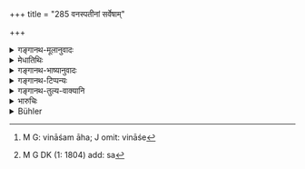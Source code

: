 +++
title = "285 वनस्पतीनां सर्वेषाम्"

+++

<details><summary>गङ्गानथ-मूलानुवादः</summary>

In the case of all trees, as their usefulness so should be the punishment inflicted for injuring them; this is the settled rule.—(285)
</details>

<details><summary>मेधातिथिः</summary>

**वनस्पति**ग्रहणं सर्वस्थावरप्रदर्शनार्थम् । फलपुष्पपत्रच्छायादिना महोपभोग्यस्य वृक्षस्य **हिंसायां** विनाशे[^२३५] दण्ड उत्तमसाहसः,[^२३६] मध्यमस्य मध्यमः, निकृष्टस्य प्रथमः । तथा स्थानविशेषो द्रष्टव्यः- पत्रच्छेदः फलच्छेदः शाखाधेद इति । फलानाम् अपि विशेषो महार्घता दुष्प्रापता । तथा स्थानविशेषो ऽपि द्रष्टव्यः- सीम्नि चतुष्पथे तपोवन इति ॥ ८.२८५ ॥


[^२३६]:
     M G DK (1: 1804) add: sa


[^२३५]:
     M G: vināśam āha; J omit: vināśe
</details>

<details><summary>गङ्गानथ-भाष्यानुवादः</summary>

The ‘*trees*’ have been mentioned as representing all immovable things.

When injury is done to a tree which is of great utility, the fine consists of the ‘highest amercement’; when the tree is of ordinary utility, it consists of the ‘middle amercement’; and when it is of small utility, it consists of the ‘lowest amercement.’

Account has also got to be taken of the part of the tree where the injury is done;—whether it is the leaf, the fruit or the branch that has been cut off. In regard to fruits also, their market-value has to be taken into consideration.

Similarly account has to be taken of the position of the tree,—whether it stands on the boundary, on road-crossings or in a hermitage, and so on.—(285)
</details>

<details><summary>गङ्गानथ-टिप्पन्यः</summary>

“According to Govindarāja the fine for injuring trees which give shade only is to be very small; in the case of flower-bearing trees, middling; and in the case of fruit trees, high.”—Buhler.

This verse is quoted in *Vyavahāramayūkha* (p. 100);—and in *Aparārka* (p. 819).
</details>

<details><summary>गङ्गानथ-तुल्य-वाक्यानि</summary>

*Viṣṇu* (5.55-59).—‘A feller of trees yielding fruit shall pay the
highest amercement; a feller of flower-bearing trees, only the middle amercement; he who cuts creepers, shrubs or climbing plants shall pay a hundred *kārṣāpaṇas*; he who cuts grass shall pay one *kārṣāpaṇa*; and all such offenders shall make good to the owners the revenue which they yield.’

*Arthaśāstra* (pp. 108-109).—‘One who destroys small things shall make
good their value and also pay a line equal to it;—on destroying large things, he shall make good their value and pay double that amount as fine.’

*Yājñavalkya* (2.227-229).—‘For tearing the branches of wide-spreading
trees, and of such trees as supply food, the fine shall he 20; for tearing their trunks, 40, and for destroying the entire tree, 80. For such trees as are growing on places of worship, in the cremation-ground, in a sacred place, or in a temple, the fine shall be double. Half of the above-mentioned fine, in the case of destroying thickets, creepers and plants.’

*Vaśiṣṭha* (Vivādaratnākara, p. 286).—‘For the purpose of making
agricultural implements or implements for the household, one may cut even fruit-bearing and flower-bearing trees and thickets.’
</details>

<details><summary>भारुचिः</summary>

अत्र वनस्पतिशब्देन वृक्षाणाम् अपि ग्रहणम् । "अनुबन्धं परिज्ञाय" इत्य् अनेनैवायं श्लोकः उक्तार्थ इति कश्चिद् आह । तद् अयुक्तम् । अस्मिन् हिंसति दण्डविध्यर्थो ऽयं श्लोक उपपद्यते ॥ ८.२८४ ॥
</details>

<details><summary>Bühler</summary>

285	According to the usefulness of the several (kinds of) trees a fine must be inflicted for injuring them; that is the settled rule.
</details>
